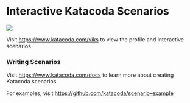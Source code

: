 # Interactive Katacoda Scenarios

[![](http://shields.katacoda.com/katacoda/viks/count.svg)](https://www.katacoda.com/viks "Get your profile on Katacoda.com")

Visit https://www.katacoda.com/viks to view the profile and interactive scenarios

### Writing Scenarios
Visit https://www.katacoda.com/docs to learn more about creating Katacoda scenarios

For examples, visit https://github.com/katacoda/scenario-example
